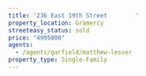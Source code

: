 ```yaml
---
title: '236 East 19th Street        '
property_location: Gramercy
streeteasy_status: sold
price: "4995000"
agents:
  - /agents/garfield/matthew-lesser
property_type: Single-Family
---
```

